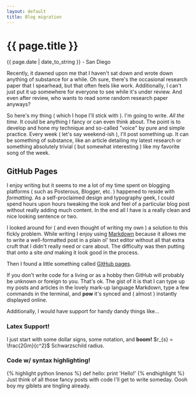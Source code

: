 ```yaml
---
layout: default
title: Blog migration
---
```


{{ page.title }}
================
<p class='meta'>{{ page.date | date_to_string }} - San Diego</p>

Recently, it dawned upon me that I haven't sat down and wrote down anything of substance for a while. Oh sure, there's the occasional research paper that I spearhead, but that often feels like work. Additionally, I can't just put it up somewhere for everyone to see while it's under review. And even after review, who wants to read some random research paper anyways?

So here's my thing ( which I hope I'll stick with ). I'm going to write. *All the time*. It could be anything I fancy or can even think about. The point is to develop and hone my technique and so-called "voice" by pure and simple practice. Every week ( let's say weekend-ish ), I'll post something up. It can be something of substance, like an article detailing my latest research or something absolutely trivial ( but somewhat interesting ) like my favorite song of the week.

GitHub Pages
------------
I enjoy writing but it seems to me a lot of my time spent on blogging platforms ( such as Posterous, Blogger, etc. ) happened to reside with *formatting*. As a self-proclaimed design and typography geek, I could spend hours upon hours tweaking the look and feel of a particular blog post without really adding much content. In the end all I have is a really clean and nice looking sentence or two. 

I looked around for ( and even thought of writing my own ) a solution to this fickly problem. While writing I enjoy using [Markdown](http://daringfireball.net/projects/markdown/syntax) because it allows me to write a well-formatted post in a plain ol' text editor without all that extra cruft that I didn't really need or care about. The difficulty was then putting that onto a site *and* making it look good in the process.

Then I found a little something called [GitHub pages](http://pages.github.com/).

If you don't write code for a living or as a hobby then GitHub will probably be unknown or foreign to you. That's ok. The gist of it is that I can type up my posts and articles in the lovely mark-up language Markdown, type a few commands in the terminal, and **pow** it's synced and ( almost ) instantly displayed online.

Additionally, I would have support for handy dandy things like...
### Latex Support! ###
I just start with some dollar signs, some notation, and **boom!** $r_{s} = \frac{2Gm}{c^2}$ Schwarzschild radius.

### Code w/ syntax highlighting! ###
{% highlight python linenos %}
def hello:
	print 'Hello!'
{% endhighlight %}
Just think of all those fancy posts with code I'll get to write someday. Oooh boy my giblets are tingling already.

